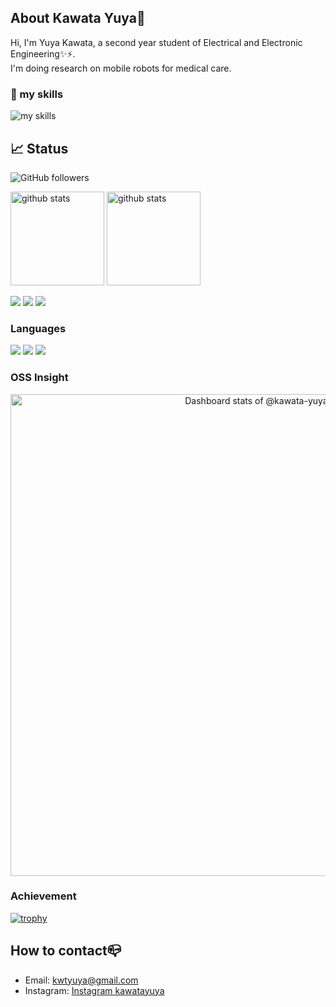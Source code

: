 ## About Kawata Yuya👋
Hi, I'm Yuya Kawata,  a second year student of Electrical and Electronic Engineering✨⚡.  
I'm doing research on mobile robots for medical care.
### 🌱 my skills
<img alt="my skills" src="https://skillicons.dev/icons?i=py,cpp,linux,ubuntu,ros,git,vscode,vim,raspberrypi,arduino,discord,github,latex&theme=light" />

## 📈 Status
![GitHub followers](https://img.shields.io/github/followers/kawata-yuya)

<p align="left">
  <a href="https://github.com/anuraghazra/github-readme-stats"><img alt="github stats" height="150px" src="https://github-readme-stats-nine-eta-45.vercel.app/api?username=kawata-yuya&count_private=true&show_icons=true&custom_title=GitHub%20Stats&hide_border=true&theme=onedark" /></a>
  <a href="https://github.com/DenverCoder1/github-readme-streak-stats"><img alt="github stats" height="150px" src="https://github-readme-streak-stats.herokuapp.com/?user=kawata-yuya&theme=onedark&hide_border=true&count_private=true" /></a>
</p>

[![](http://github-readme-stats-nine-eta-45.vercel.app/api/cards/profile-details?username=kawata-yuya&theme=onedark&count_private=true)](https://github.com/vn7n24fzkq/github-profile-summary-cards)
[![](http://github-readme-stats-nine-eta-45.vercel.app/api/cards/productive-time?username=kawata-yuya&theme=onedark&utcOffset=9&count_private=true)](https://github.com/Ashutosh00710/github-readme-activity-graph)
[![](https://github-readme-activity-graph.vercel.app/graph?username=kawata-yuya&theme=github-compact&custom_title=Contribution%20Graph%20in%20the%20last%2031%20days&hide_border=true&count_private=true)](https://github.com/Ashutosh00710/github-readme-activity-graph)


### Languages

[![](http://github-readme-stats-nine-eta-45.vercel.app/api/cards/repos-per-language?username=kawata-yuya&theme=onedark&count_private=true)](https://github.com/vn7n24fzkq/github-profile-summary-cards)
[![](http://github-readme-stats-nine-eta-45.vercel.app/api/cards/most-commit-language?username=kawata-yuya&theme=onedark&count_private=true)](https://github.com/vn7n24fzkq/github-profile-summary-cards)
[![](https://github-readme-stats.vercel.app/api/top-langs/?username=kawata-yuya&layout=compact&count_private=true&show_icons=true&theme=onedark&hide_border=true)](https://github.com/anuraghazra/github-readme-stats)

### OSS Insight

<!-- Copy-paste in your Readme.md file -->

<a href="https://next.ossinsight.io/widgets/official/compose-user-dashboard-stats?user_id=68951627" target="_blank" style="display: block" align="center">
  <picture>
    <source media="(prefers-color-scheme: dark)" srcset="https://next.ossinsight.io/widgets/official/compose-user-dashboard-stats/thumbnail.png?user_id=68951627&image_size=auto&color_scheme=dark" width="771" height="auto">
    <img alt="Dashboard stats of @kawata-yuya" src="https://next.ossinsight.io/widgets/official/compose-user-dashboard-stats/thumbnail.png?user_id=68951627&image_size=auto&color_scheme=light" width="771" height="auto">
  </picture>
</a>

<!-- Made with [OSS Insight](https://ossinsight.io/) -->

### Achievement

[![trophy](https://github-profile-trophy.vercel.app/?username=kawata-yuya&no-frame=true&no-bg=true&theme=onedark&count_private=true)](https://github.com/ryo-ma/github-profile-trophy)

## How to contact📪
- Email: kwtyuya@gmail.com
- Instagram: [Instagram kawatayuya](https://www.instagram.com/kawatayuya/)


<!--
**kawata-yuya/kawata-yuya** is a ✨ _special_ ✨ repository because its `README.md` (this file) appears on your GitHub profile.

Here are some ideas to get you started:

- 🔭 I’m currently working on ...
- 🌱 I’m currently learning ...
- 👯 I’m looking to collaborate on ...
- 🤔 I’m looking for help with ...
- 💬 Ask me about ...
- 📫 How to reach me: ...
- 😄 Pronouns: ...
- ⚡ Fun fact: ...

-->
